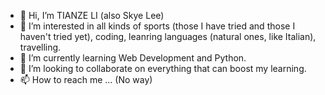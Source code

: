 - 👋 Hi, I’m TIANZE LI (also Skye Lee)
- 👀 I’m interested in all kinds of sports (those I have tried and those I haven't tried yet), coding, leanring languages (natural ones, like Italian), travelling.
- 🌱 I’m currently learning Web Development and Python.
- 💞️ I’m looking to collaborate on everything that can boost my learning.
- 📫 How to reach me ... (No way)

<!---
tianze-li-cyber/tianze-li-cyber is a ✨ special ✨ repository because its `README.md` (this file) appears on your GitHub profile.
You can click the Preview link to take a look at your changes.
--->
